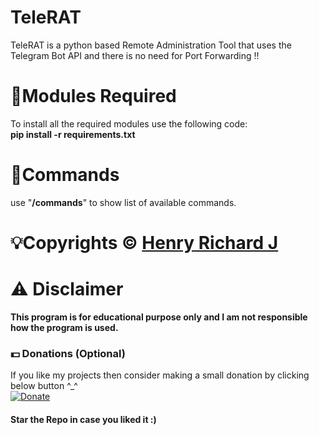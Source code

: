 # TeleRAT
TeleRAT is a python based Remote Administration Tool that uses the Telegram Bot API and there is no need for Port Forwarding !!

# 📎Modules Required
To install all the required modules use the following code:
<br/>
<b>pip install -r requirements.txt</b>

# 📌Commands
use "<b>/commands</b>" to show list of available commands.

# 💡Copyrights © [Henry Richard J](https://github.com/henry-richard7)

# ⚠️ Disclaimer
<b>This program is for educational purpose only and I am not responsible how the program is used.</b>

### 💵 Donations (Optional)
If you like my projects then consider making a small donation by clicking below button ^_^
<br/>
[![Donate](https://img.shields.io/badge/Donate-PayPal-blue.svg)](https://www.paypal.com/paypalme/henryrics)

#### Star the Repo in case you liked it :)
